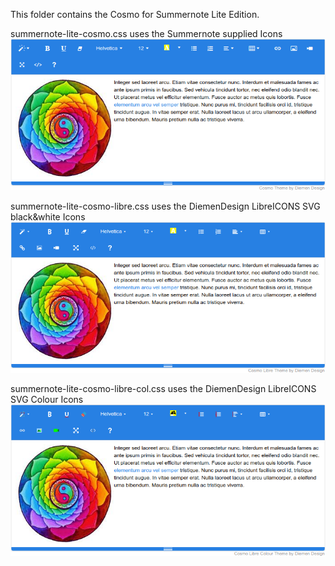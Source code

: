 This folder contains the Cosmo for Summernote Lite Edition.

summernote-lite-cosmo.css uses the Summernote supplied Icons
![summernote-lite-cosmo](summernote-lite-cosmo.png)

summernote-lite-cosmo-libre.css uses the DiemenDesign LibreICONS SVG black&white Icons
![summernote-lite-cosmo-libre](summernote-lite-cosmo-libre.png)

summernote-lite-cosmo-libre-col.css uses the DiemenDesign LibreICONS SVG Colour Icons
![summernote-lite-cosmo-libre-col](summernote-lite-cosmo-libre-col.png)
